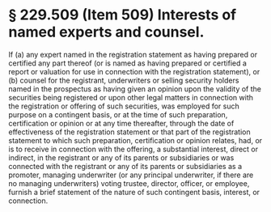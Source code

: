 # § 229.509   (Item 509) Interests of named experts and counsel.

If (a) any expert named in the registration statement as having prepared or certified any part thereof (or is named as having prepared or certified a report or valuation for use in connection with the registration statement), or (b) counsel for the registrant, underwriters or selling security holders named in the prospectus as having given an opinion upon the validity of the securities being registered or upon other legal matters in connection with the registration or offering of such securities, was employed for such purpose on a contingent basis, or at the time of such preparation, certification or opinion or at any time thereafter, through the date of effectiveness of the registration statement or that part of the registration statement to which such preparation, certification or opinion relates, had, or is to receive in connection with the offering, a substantial interest, direct or indirect, in the registrant or any of its parents or subsidiaries or was connected with the registrant or any of its parents or subsidiaries as a promoter, managing underwriter (or any principal underwriter, if there are no managing underwriters) voting trustee, director, officer, or employee, furnish a brief statement of the nature of such contingent basis, interest, or connection.


